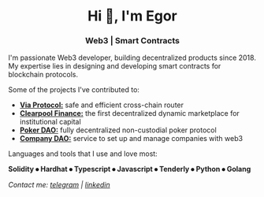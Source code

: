 
<h1 align="center">Hi 👋, I'm Egor</h1>
<h3 align="center">Web3 | Smart Contracts </h3>

<p>I'm passionate Web3 developer, building decentralized products since 2018. My expertise lies in designing and developing smart contracts for blockchain protocols.</p>

<p>Some of the projects I've contributed to:</p>
<ul>
  <li><a href="https://via.exchange/"><b>Via Protocol:</b></a> safe and efficient cross-chain router</li>
  <li><a href="https://clearpool.finance/"><b>Clearpool Finance:</b></a> the first decentralized dynamic marketplace for institutional capital</li>
  <li><a href="https://pokerdao.xyz/"><b>Poker DAO:</b></a> fully decentralized non-custodial poker protocol</li>
  <li><a href="https://companydao.org/"><b>Company DAO:</b></a> service to set up and manage companies with web3</li>
</ul>

<p>Languages and tools that I use and love most:</p>

<p><b>Solidity ⦁ Hardhat ⦁ Typescript ⦁ Javascript ⦁ Tenderly ⦁ Python ⦁ Golang </b></p>

<i>Contact me: <a href="https://t.me/poegva">telegram</a> | <a href="https://www.linkedin.com/in/poegva/">linkedin</a> </i>
